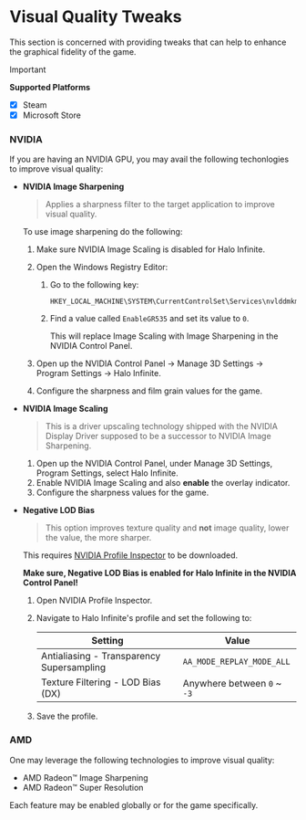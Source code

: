 # Visual Quality Tweaks
This section is concerned with providing tweaks that can help to enhance the graphical fidelity of the game.
> [!IMPORTANT]
> **Supported Platforms**
> - [x] Steam
> - [x] Microsoft Store

### NVIDIA
If you are having an NVIDIA GPU, you may avail the following techonlogies to improve visual quality:<br>

- **NVIDIA Image Sharpening**
    > Applies a sharpness filter to the target application to improve visual quality.
    
    To use image sharpening do the following:<br>

    1. Make sure NVIDIA Image Scaling is disabled for Halo Infinite.
    2. Open the Windows Registry Editor:<br>
    
        1. Go to the following key:<br>
        
            ```
            HKEY_LOCAL_MACHINE\SYSTEM\CurrentControlSet\Services\nvlddmkm\FTS
            ```
        2. Find a value called `EnableGR535` and set its value to `0`.<br>
        
            This will replace Image Scaling with Image Sharpening in the NVIDIA Control Panel.
    3. Open up the NVIDIA Control Panel → Manage 3D Settings → Program Settings → Halo Infinite.
    4. Configure the sharpness and film grain values for the game.

- **NVIDIA Image Scaling**
    > This is a driver upscaling technology shipped with the NVIDIA Display Driver supposed to be a successor to NVIDIA Image Sharpening.
    
    1. Open up the NVIDIA Control Panel, under Manage 3D Settings, Program Settings, select Halo Infinite.
    2. Enable NVIDIA Image Scaling and also **enable** the overlay indicator.
    3. Configure the sharpness values for the game.

- **Negative LOD Bias**
    > This option improves texture quality and **not** image quality, lower the value, the more sharper.

    This requires [NVIDIA Profile Inspector](https://github.com/Orbmu2k/nvidiaProfileInspector/releases/latest) to be downloaded.

    **Make sure, Negative LOD Bias is enabled for Halo Infinite in the NVIDIA Control Panel!**

    1. Open NVIDIA Profile Inspector.
    2. Navigate to Halo Infinite's profile and set the following to:

        |Setting|Value|
        |-|-|
        |Antialiasing - Transparency Supersampling|`AA_MODE_REPLAY_MODE_ALL`|
        |Texture Filtering - LOD Bias (DX)| Anywhere between `0` ~ `-3`|
    3. Save the profile.


### AMD
One may leverage the following technologies to improve visual quality:<br>

- AMD Radeon™ Image Sharpening
- AMD Radeon™ Super Resolution

Each feature may be enabled globally or for the game specifically.
